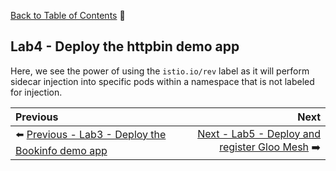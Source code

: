 [Back to Table of Contents](./README.md) :blue_book:

## Lab4 - Deploy the httpbin demo app

Here, we see the power of using the `istio.io/rev` label as it will perform sidecar injection into specific pods within a namespace that is not labeled for injection.

| Previous | Next |
| :------- | ---: |
| :arrow_left: [Previous - Lab3 - Deploy the Bookinfo demo app](./lab3.md) | [Next - Lab5 - Deploy and register Gloo Mesh](./lab5.md) :arrow_right: |
